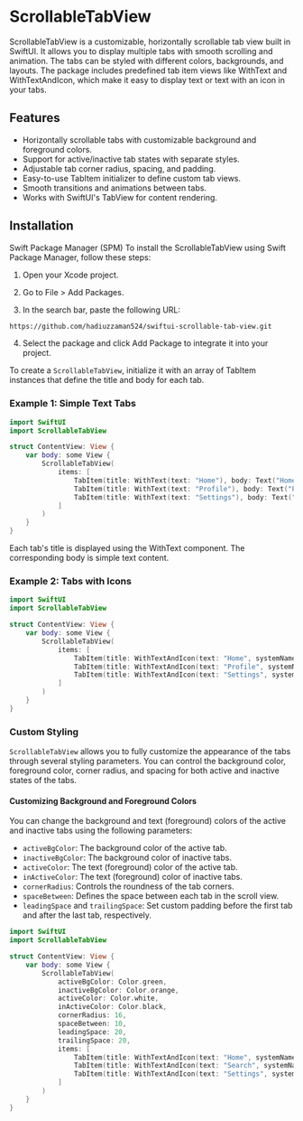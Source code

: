 # ScrollableTabView
ScrollableTabView is a customizable, horizontally scrollable tab view built in SwiftUI. It allows you to display multiple tabs with smooth scrolling and animation. The tabs can be styled with different colors, backgrounds, and layouts. The package includes predefined tab item views like WithText and WithTextAndIcon, which make it easy to display text or text with an icon in your tabs.

## Features
- Horizontally scrollable tabs with customizable background and foreground colors.
- Support for active/inactive tab states with separate styles.
- Adjustable tab corner radius, spacing, and padding.
- Easy-to-use TabItem initializer to define custom tab views.
- Smooth transitions and animations between tabs.
- Works with SwiftUI's TabView for content rendering.

## Installation

Swift Package Manager (SPM)
To install the ScrollableTabView using Swift Package Manager, follow these steps:

1. Open your Xcode project.

2. Go to File > Add Packages.

3. In the search bar, paste the following URL:

```bash
https://github.com/hadiuzzaman524/swiftui-scrollable-tab-view.git

```
4. Select the package and click Add Package to integrate it into your project.


To create a `ScrollableTabView`, initialize it with an array of TabItem instances that define the title and body for each tab.

### Example 1: Simple Text Tabs
```swift
import SwiftUI
import ScrollableTabView

struct ContentView: View {
    var body: some View {
        ScrollableTabView(
            items: [
                TabItem(title: WithText(text: "Home"), body: Text("Home Content")),
                TabItem(title: WithText(text: "Profile"), body: Text("Profile Content")),
                TabItem(title: WithText(text: "Settings"), body: Text("Settings Content"))
            ]
        )
    }
}

```
Each tab's title is displayed using the WithText component.
The corresponding body is simple text content.

### Example 2: Tabs with Icons

```swift
import SwiftUI
import ScrollableTabView

struct ContentView: View {
    var body: some View {
        ScrollableTabView(
            items: [
                TabItem(title: WithTextAndIcon(text: "Home", systemName: "house"), body: Text("Home Content")),
                TabItem(title: WithTextAndIcon(text: "Profile", systemName: "person.circle"), body: Text("Profile Content")),
                TabItem(title: WithTextAndIcon(text: "Settings", systemName: "gearshape"), body: Text("Settings Content"))
            ]
        )
    }
}

```
### Custom Styling
`ScrollableTabView` allows you to fully customize the appearance of the tabs through several styling parameters. You can control the background color, foreground color, corner radius, and spacing for both active and inactive states of the tabs.

#### Customizing Background and Foreground Colors
You can change the background and text (foreground) colors of the active and inactive tabs using the following parameters:

- `activeBgColor`: The background color of the active tab.
- `inactiveBgColor`: The background color of inactive tabs.
- `activeColor`: The text (foreground) color of the active tab.
- `inActiveColor`: The text (foreground) color of inactive tabs.
- `cornerRadius`: Controls the roundness of the tab corners.
- `spaceBetween`: Defines the space between each tab in the scroll view.
- `leadingSpace` and `trailingSpace`: Set custom padding before the first tab and after the last tab, respectively.

```swift
import SwiftUI
import ScrollableTabView

struct ContentView: View {
    var body: some View {
        ScrollableTabView(
            activeBgColor: Color.green,
            inactiveBgColor: Color.orange,
            activeColor: Color.white,
            inActiveColor: Color.black,
            cornerRadius: 16,
            spaceBetween: 10,
            leadingSpace: 20,
            trailingSpace: 20,
            items: [
                TabItem(title: WithTextAndIcon(text: "Home", systemName: "house"), body: Text("Home Content")),
                TabItem(title: WithTextAndIcon(text: "Search", systemName: "magnifyingglass"), body: Text("Search Content")),
                TabItem(title: WithTextAndIcon(text: "Settings", systemName: "gearshape"), body: Text("Settings Content"))
            ]
        )
    }
}


```
